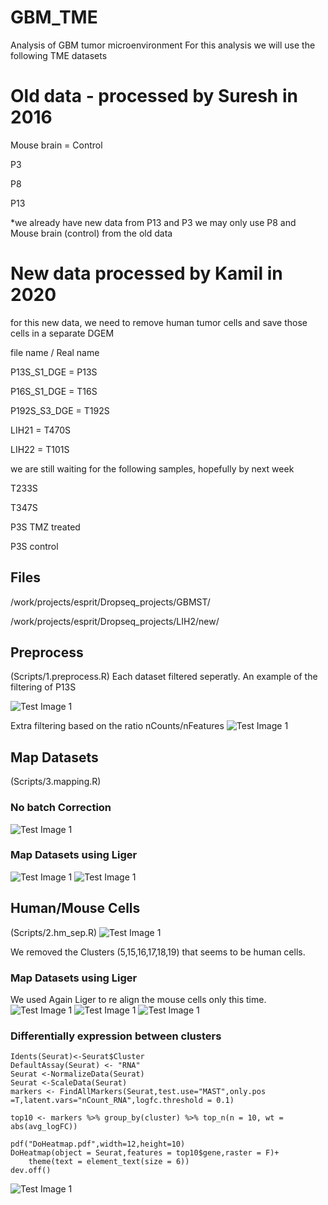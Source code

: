 # GBM_TME
Analysis of GBM tumor microenvironment
For this analysis we will use the following TME datasets

# Old data - processed by Suresh in 2016

Mouse brain = Control

P3

P8

P13

*we already have new data from P13 and P3 we may only use P8 and Mouse brain (control) from the old data

# New data processed by Kamil in 2020

for this new data, we need to remove human tumor cells and save those cells in a separate DGEM

file name      /     Real name

P13S_S1_DGE         = P13S  

P16S_S1_DGE         = T16S

P192S_S3_DGE        = T192S

LIH21               = T470S 

LIH22               = T101S

we are still waiting for the following samples, hopefully by next week

T233S

T347S

P3S TMZ treated

P3S control


## Files
/work/projects/esprit/Dropseq_projects/GBMST/

/work/projects/esprit/Dropseq_projects/LIH2/new/



## Preprocess
(Scripts/1.preprocess.R)
Each dataset filtered seperatly.
An example of the filtering of P13S

![Test Image 1](Figures/1.QC_P13S.jpg)

Extra filtering based on the ratio nCounts/nFeatures
![Test Image 1](Figures/P13S_Joint_Page_2.jpg)

## Map Datasets
(Scripts/3.mapping.R)

### No batch Correction

![Test Image 1](Figures/Cells.jpg)

### Map Datasets using Liger

![Test Image 1](Figures/Liger_Cells.jpg)
![Test Image 1](Figures/Dim_wrap.jpg)
## Human/Mouse Cells
(Scripts/2.hm_sep.R)
![Test Image 1](Figures/Seperation_H_M.png)


We removed the Clusters (5,15,16,17,18,19) that seems to be human cells.


### Map Datasets using Liger
We used Again Liger to re align the mouse cells only this time.
![Test Image 1](Figures/Liger_After_H_M_Page_1.jpg)
![Test Image 1](Figures/Liger_After_H_M_Page_2.jpg)
![Test Image 1](Figures/Liger_Barplot_After_Sep.png)

### Differentially expression between clusters
```
Idents(Seurat)<-Seurat$Cluster
DefaultAssay(Seurat) <- "RNA"
Seurat <-NormalizeData(Seurat)
Seurat <-ScaleData(Seurat)
markers <- FindAllMarkers(Seurat,test.use="MAST",only.pos =T,latent.vars="nCount_RNA",logfc.threshold = 0.1)

top10 <- markers %>% group_by(cluster) %>% top_n(n = 10, wt = abs(avg_logFC))

pdf("DoHeatmap.pdf",width=12,height=10)
DoHeatmap(object = Seurat,features = top10$gene,raster = F)+ 
    theme(text = element_text(size = 6))
dev.off()
```

![Test Image 1](Figures/DoHeatmap.jpg)


